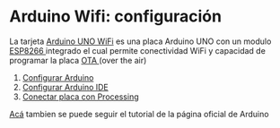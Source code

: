# Arduino Wifi: configuración

La tarjeta [Arduino UNO WiFi](https://store.arduino.cc/usa/arduino-uno-wifi) es una placa Arduino UNO con un modulo [ESP8266 ](https://en.wikipedia.org/wiki/ESP8266)integrado el cual permite conectividad WiFi y capacidad de programar la placa [OTA ](https://es.wikipedia.org/wiki/Comunicaci%C3%B3n_inal%C3%A1mbrica)\(over the air\)

1. [Configurar Arduino](01.md)
2. [Configurar Arduino IDE](02.md)
3. [Conectar placa con Processing](03.md)

[Acá](https://www.arduino.cc/en/Guide/ArduinoUnoWiFi) tambien se puede seguir el tutorial de la página oficial de Arduino


